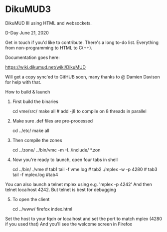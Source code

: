 # DikuMUD3
DikuMUD III using HTML and websockets. 

D-Day June 21, 2020

Get in touch if you'd like to contribute. There's a long to-do list. Everything from non-programming to HTML to C(++).

Documentation goes here:

https://wiki.dikumud.net/wiki/DikuMUD

Will get a copy sync'ed to GitHUB soon, many thanks to @ Damien Davison for help with that. 

How to build & launch

1) First build the binaries

   cd vme/src/
   make all # add -j8 to compile on 8 threads in parallel

2) Make sure .def files are pre-processed

   cd ../etc/
   make all

3) Then compile the zones

   cd ../zone/
   ../bin/vmc -m -I../include/ *.zon

4) Now you're ready to launch, open four tabs in shell

   cd ../bin/
   ./vme # tab1
   tail -f vme.log # tab2
   ./mplex -w -p 4280 # tab3
   tail -f mplex.log #tab4

You can also launch a telnet mplex using e.g. 'mplex -p 4242'
And then telnet localhost 4242. But telnet is best for debugging

5) To open the client

   cd ../www/
   firefox index.html

Set the host to your fqdn or localhost and set the port to match mplex (4280 if you used that)
And you'll see the welcome screen in Firefox
